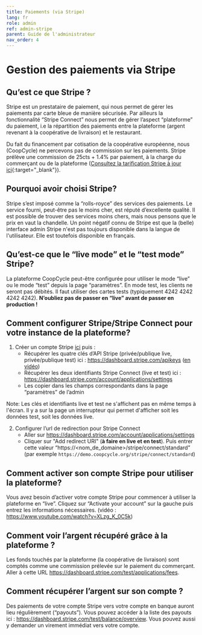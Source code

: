 ```yaml
---
title: Paiements (via Stripe)
lang: fr
role: admin
ref: admin-stripe
parent: Guide de l'administrateur
nav_order: 4
---
```


# Gestion des paiements via Stripe

## Qu’est ce que Stripe ?

Stripe est un prestataire de paiement, qui nous permet de gérer les paiements par carte bleue de manière sécurisée. Par ailleurs la fonctionnalité “Stripe Connect” nous permet de gérer l’aspect “plateforme” du paiement, i.e la répartition des paiements entre la plateforme (argent revenant à la coopérative de livraison) et le restaurant.

Du fait du financement par cotisation de la coopérative européenne, nous (CoopCycle) ne percevons pas de commission sur les paiements. Stripe prélève une commission de 25cts + 1.4%  par paiement, à la charge du commerçant ou de la plateforme ([Consultez la tarification Stripe à jour ici](https://stripe.com/fr/pricing){:target="_blank"}).

## Pourquoi avoir choisi Stripe?

Stripe s’est imposé comme la “rolls-royce” des services des paiements. Le service fourni, peut-être pas le moins cher, est réputé d’excellente qualité. Il est possible de trouver des services moins chers, mais nous pensons que le prix en vaut la chandelle. Un point négatif connu de Stripe est que la (belle) interface admin Stripe n'est pas toujours disponible dans la langue de l'utilisateur. Elle est toutefois disponible en français.

## Qu’est-ce que le “live mode” et le “test mode” Stripe?

La plateforme CoopCycle peut-être configurée pour utiliser le mode “live” ou le mode “test” depuis la page “paramètres”. En mode test, les clients ne seront pas débités. Il faut utiliser des cartes tests (typiquement 4242 4242 4242 4242). **N’oubliez pas de passer en “live” avant de passer en production !**

## Comment configurer Stripe/Stripe Connect pour votre instance de la plateforme?

1. Créer un compte Stripe <a target="_blank" href="https://dashboard.stripe.com/register">ici</a> puis :
    * Récupérer les quatre clés d’API Stripe (privée/publique live, privée/publique test) ici : <a target="_blank" href="https://dashboard.stripe.com/apikeys">https://dashboard.stripe.com/apikeys</a> (<a target="_blank" href="https://www.youtube.com/watch?v=XLzg_K_0C5k">en vidéo</a>)
    * Récupérer les deux identifiants Stripe Connect (live et test) ici : <a target="_blank" href="https://dashboard.stripe.com/account/applications/settings">https://dashboard.stripe.com/account/applications/settings</a>
    * Les copier dans les champs correspondants dans la page “paramètres” de l’admin

Note: Les clés et identifiants live et test ne s'affichent pas en même temps à l'écran. Il y a sur la page un interrupteur qui permet d'afficher soit les données test, soit les données live.

2. Configurer l’url de redirection pour Stripe Connect
   * Aller sur <a target="_blank" href="https://dashboard.stripe.com/account/applications/settings">https://dashboard.stripe.com/account/applications/settings</a>
   * Cliquer sur "Add redirect URI" (**à faire en live et en test**). Puis entrer cette valeur “https://<nom_de_domaine>/stripe/connect/standard” (par exemple `https://demo.coopcycle.org/stripe/connect/standard`)

## Comment activer son compte Stripe pour utiliser la plateforme?

Vous avez besoin d’activer votre compte Stripe pour commencer à utiliser la plateforme en “live”. Cliquez sur “Activate your account” sur la gauche puis entrez les informations nécessaires. (vidéo : <a target="_blank" href="https://www.youtube.com/watch?v=XLzg_K_0C5k">https://www.youtube.com/watch?v=XLzg_K_0C5k</a>)

## Comment voir l’argent récupéré grâce à la plateforme ?

Les fonds touchés par la plateforme (la coopérative de livraison) sont comptés comme une commission prélevée sur le paiement du commerçant. Aller à cette URL <a target="_blank" href="https://dashboard.stripe.com/test/applications/fees">https://dashboard.stripe.com/test/applications/fees</a>.

## Comment récupérer l’argent sur son compte ?

Des paiements de votre compte Stripe vers votre compte en banque auront lieu régulièrement (“payouts”). Vous pouvez accéder à la liste des payouts ici : <a target="_blank" href="https://dashboard.stripe.com/test/balance/overview">https://dashboard.stripe.com/test/balance/overview</a>. Vous pouvez aussi y demander un virement immédiat vers votre compte.
